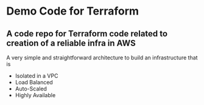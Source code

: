 # Demo Code for Terraform

## A code repo for Terraform code related to creation of a reliable infra in AWS 

[arch]: https://github.com/abdulrafaykhan/Terraform-Demo/blob/ad1c36bc4d234245e92d8c07f5bb27bb6bd64c12/final-Arch.png

A very simple and straightforward architecture to build an infrastructure that is 
* Isolated in a VPC
* Load Balanced
* Auto-Scaled
* Highly Available


